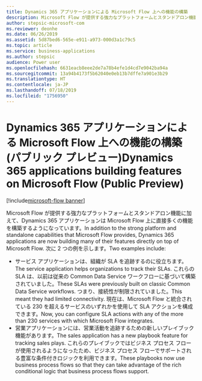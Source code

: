 ```yaml
---
title: Dynamics 365 アプリケーションによる Microsoft Flow 上への機能の構築
description: Microsoft Flow が提供する強力なプラットフォームとスタンドアロン機能に加えて、Dynamics 365 アプリケーションは Microsoft Flow 上に直接多くの機能を構築するようになっています。
author: stepsic-microsoft-com
ms.reviewer: deonhe
ms.date: 06/26/2019
ms.assetid: 5d87bed6-565e-e911-a973-000d3a1c79c5
ms.topic: article
ms.service: business-applications
ms.author: stepsic
audience: Power user
ms.openlocfilehash: 6631eacb8eee2de7a78b4efe1d4cd7e9042ba94a
ms.sourcegitcommit: 13a94b4173f5b62040e0eb13b7dffe7a901e3b29
ms.translationtype: HT
ms.contentlocale: ja-JP
ms.lasthandoff: 07/18/2019
ms.locfileid: "1756950"
---
```

# <a name="dynamics-365-applications-building-features-on-microsoft-flow-public-preview"></a><span data-ttu-id="81dcd-103">Dynamics 365 アプリケーションによる Microsoft Flow 上への機能の構築 (パブリック プレビュー)</span><span class="sxs-lookup"><span data-stu-id="81dcd-103">Dynamics 365 applications building features on Microsoft Flow (Public Preview)</span></span>

[!include[microsoft-flow banner](../includes/microsoft-flow.md)]

<span data-ttu-id="81dcd-104">Microsoft Flow が提供する強力なプラットフォームとスタンドアロン機能に加えて、Dynamics 365 アプリケーションは Microsoft Flow 上に直接多くの機能を構築するようになっています。</span><span class="sxs-lookup"><span data-stu-id="81dcd-104">In addition to the strong platform and standalone capabilities that Microsoft Flow provides, Dynamics 365 applications are now building many of their features directly on top of Microsoft Flow.</span></span> <span data-ttu-id="81dcd-105">次に 2 つの例を示します。</span><span class="sxs-lookup"><span data-stu-id="81dcd-105">Two examples include:</span></span>

- <span data-ttu-id="81dcd-106">サービス アプリケーションは、組織が SLA を追跡するのに役立ちます。</span><span class="sxs-lookup"><span data-stu-id="81dcd-106">The service application helps organizations to track their SLAs.</span></span> <span data-ttu-id="81dcd-107">これらの SLA は、以前は従来の Common Data Service ワークフローに基づいて構築されていました。</span><span class="sxs-lookup"><span data-stu-id="81dcd-107">These SLAs were previously built on classic Common Data Service workflows.</span></span> <span data-ttu-id="81dcd-108">つまり、接続性が制限されていました。</span><span class="sxs-lookup"><span data-stu-id="81dcd-108">This meant they had limited connectivity.</span></span> <span data-ttu-id="81dcd-109">現在は、Microsoft Flow と統合されている 230 を超えるサービスのいずれかを使用して SLA アクションを構成できます。</span><span class="sxs-lookup"><span data-stu-id="81dcd-109">Now, you can configure SLA actions with any of the more than 230 services with which Microsoft Flow integrates.</span></span>
- <span data-ttu-id="81dcd-110">営業アプリケーションには、営業活動を追跡するための新しいプレイブック機能があります。</span><span class="sxs-lookup"><span data-stu-id="81dcd-110">The sales application has a new playbook feature for tracking sales plays.</span></span> <span data-ttu-id="81dcd-111">これらのプレイブックではビジネス プロセス フローが使用されるようになったため、ビジネス プロセス フローでサポートされる豊富な条件付きロジックを利用できます。</span><span class="sxs-lookup"><span data-stu-id="81dcd-111">These playbooks now use business process flows so that they can take advantage of the rich conditional logic that business process flows support.</span></span>
